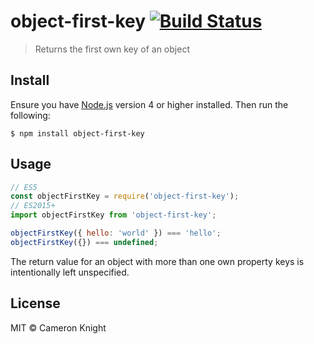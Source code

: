 # object-first-key [![Build Status](https://travis-ci.org/ckknight/object-first-key.svg?branch=master)](https://travis-ci.org/ckknight/object-first-key)

> Returns the first own key of an object

## Install

Ensure you have [Node.js](https://nodejs.org) version 4 or higher installed. Then run the following:

```
$ npm install object-first-key
```

## Usage

```js
// ES5
const objectFirstKey = require('object-first-key');
// ES2015+
import objectFirstKey from 'object-first-key';

objectFirstKey({ hello: 'world' }) === 'hello';
objectFirstKey({}) === undefined;
```

The return value for an object with more than one own property keys is
intentionally left unspecified.

## License

MIT © Cameron Knight

